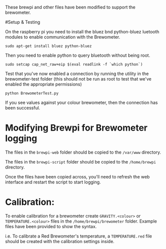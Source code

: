 These brewpi and other files have been modified to support the brewometer.

#Setup & Testing

On the raspberry pi you need to install the bluez bnd python-bluez luetooth modules to enable communication with the Brewometer.

	sudo apt-get install bluez python-bluez

Then you need to enable python to query bluetooth without being root.

	sudo setcap cap_net_raw+eip $(eval readlink -f `which python`)

Test that you've now enabled a connection by running the utility in the brewometer-test folder (this should not be run as root to test that we've enabled the appropriate permissions)
	
	python BrewometerTest.py

If you see values against your colour brewometer, then the connection has been successful.

# Modifying Brewpi for Brewometer logging

The files in the `brewpi-web` folder should be copied to the `/var/www` directory.

The files in the `brewpi-script` folder should be copied to the `/home/brewpi` directory.

Once the files have been copied across, you'll need to refresh the web interface and restart the script to start logging.


# Calibration:

To enable calibration for a brewometer create `GRAVITY.<colour>` or `TEMPERATURE.<colour>` files in the `/home/brewpi/brewometer` folder. Example files have been provided to show the syntax.

i.e. To calibrate a Red Brewometer's temperature, a `TEMPERATURE.red` file should be created with the calibration settings inside.

